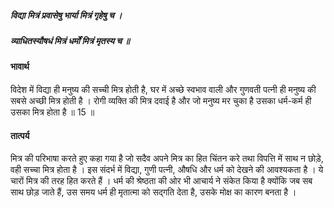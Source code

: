 ##### विद्या मित्रं प्रवासेषु भार्या मित्रं गृहेषु च ।
##### व्याधितस्यौषधं मित्रं धर्मों मित्रं मृतस्य च ॥

#### भावार्थ

विदेश में विद्या ही मनुष्य की सच्ची मित्र होती है, घर में अच्छे स्वभाव वाली और गुणवती पत्नी ही मनुष्य की सबसे अच्छी मित्र होती है । रोगी व्यक्ति की मित्र दवाई है और जो मनुष्य मर चुका है उसका धर्म-कर्म ही उसका मित्र होता है ॥ 15 ॥

#### तात्पर्य

मित्र की परिभाषा करते हुए कहा गया है जो सदैव अपने मित्र का हित चिंतन करे तथा विपत्ति में साथ न छोड़े, वही सच्चा मित्र होता है । इस संदर्भ में विद्या, गुणी पत्नी, औषधि और धर्म को देखने की आवश्यकता है । ये चारों मित्र की तरह हित करते हैं । धर्म की श्रेष्ठता की ओर भी आचार्य ने संकेत किया है क्योंकि जब सब साथ छोड़ जाते हैं, उस समय धर्म ही मृतात्मा को सद्गति देता है, उसके मोक्ष का कारण बनता है ।